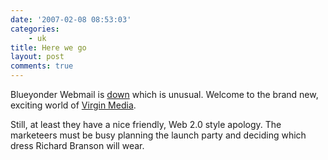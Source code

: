 ```yaml
---
date: '2007-02-08 08:53:03'
categories:
    - uk
title: Here we go
layout: post
comments: true
---
```

Blueyonder Webmail is
[down](http://flickr.com/photos/70276096@N00/383258896/) which is
unusual. Welcome to the brand new, exciting world of
[Virgin Media](http://www.nbrightside.com/blog/2007/01/31/i-am-a-virgin-again/).

Still, at least they have a nice friendly, Web 2.0 style apology. The
marketeers must be busy planning the launch party and deciding which
dress Richard Branson will wear.
